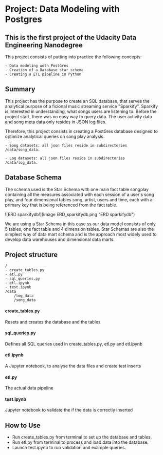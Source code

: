 # Project: Data Modeling with Postgres

## This is the first project of the Udacity Data Engineering Nanodegree

This project consists of putting into practice the following concepts:

    - Data modeling woth PostGres
    - Creation of a Database star schema
    - Creating a ETL pipeline in Python

## Summary

This project has the purpose to create an SQL database, that serves the analytical purpose of a ficional music streaming service "Sparkify". Sparkify is interested in understanding, what songs users are listening to. Before the project start, there was no easy way to query data. The user activity data and song meta data only resides in JSON log files.

Therefore, this project consists in creating a PostGres database designed to optimize analytical queries on song play analysis.

    - Song datasets: all json files reside in subdirectories /data/song_data. 

    - Log datasets: all json files reside in subdirectories  /data/log_data.


## Database Schema

The schema used is the Star Schema with one main fact table songplay containing all the measures associated with each session of a user's song play, and four dimensional tables song, artist, users and time, each with a primary key that is being referenced from the fact table.

![ERD sparkifydb!](image ERD_sparkifydb.png "ERD sparkifydb")


We are using a Star Schema in this case ss our data model consists of only 5 tables, one fact table and 4 dimension tables. Star Schemas are also the simplest way of data mart schema and is the approach most widely used to develop data warehouses and dimensional data marts.


## Project structure

    / 
    - create_tables.py
    - etl.py
    - sql_queries.py
    - etl.ipynb
    - test.ipynb
    /data
        /log_data
        /song_data

#### create_tables.py
Resets and creates the database and the tables
    
#### sql_queries.py
Defines all SQL queries used in create_tables.py, etl.py and etl.ipynb
    
#### etl.ipynb
A Jupyter notebook, to analyse the data files and create test inserts

#### etl.py
The actual data pipeline
    
#### test.ipynb
Jupyter notebook to validate the if the data is correctly inserted


## How to Use
- Run create_tables.py from terminal to set up the database and tables.
- Run etl.py from terminal to process and load data into the database.
- Launch test.ipynb to run validation and example queries.
